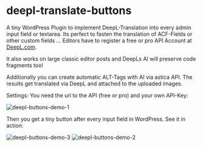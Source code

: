 # deepl-translate-buttons
A tiny WordPress Plugin to implement DeepL-Translation into every admin input field or textarea. 
Its perfect to fasten the translation of ACF-Fields or other custom fields …
Editors have to register a free or pro API Account at [DeepL.com](https://www.deepl.com/en/pro-api).

It also works on large classic editor posts and DeepLs AI will preserve code fragments too!

Additionally you can create automatic ALT-Tags with AI via astica API. The results get translated via DeepL and attached to the uploaded images.

Settings:
You need the url to the API (free or pro) and your own API-Key:

![deepl-buttons-demo-1](https://user-images.githubusercontent.com/2411246/174667585-6494d6ec-b0a1-4cff-994c-482bdb3e095a.png)


Then you get a tiny button after every input field in WordPress. See it in action:

![deepl-buttons-demo-3](https://user-images.githubusercontent.com/2411246/174667467-a2bd1c44-f565-4653-b4c1-5c093ce8cea1.png)
![deepl-buttons-demo-2](https://user-images.githubusercontent.com/2411246/174667463-ffecf041-33e3-435c-a1b1-1dd6a65ab924.png)
